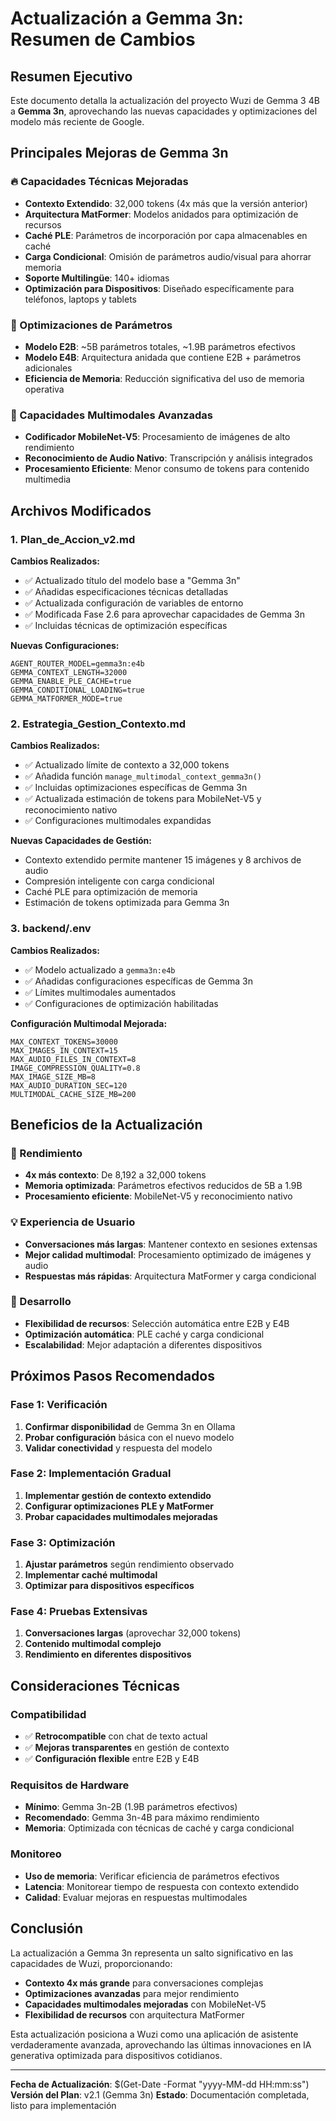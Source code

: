 # Actualización a Gemma 3n: Resumen de Cambios

## Resumen Ejecutivo

Este documento detalla la actualización del proyecto Wuzi de Gemma 3 4B a **Gemma 3n**, aprovechando las nuevas capacidades y optimizaciones del modelo más reciente de Google.

## Principales Mejoras de Gemma 3n

### 🔥 Capacidades Técnicas Mejoradas
- **Contexto Extendido**: 32,000 tokens (4x más que la versión anterior)
- **Arquitectura MatFormer**: Modelos anidados para optimización de recursos
- **Caché PLE**: Parámetros de incorporación por capa almacenables en caché
- **Carga Condicional**: Omisión de parámetros audio/visual para ahorrar memoria
- **Soporte Multilingüe**: 140+ idiomas
- **Optimización para Dispositivos**: Diseñado específicamente para teléfonos, laptops y tablets

### 🚀 Optimizaciones de Parámetros
- **Modelo E2B**: ~5B parámetros totales, ~1.9B parámetros efectivos
- **Modelo E4B**: Arquitectura anidada que contiene E2B + parámetros adicionales
- **Eficiencia de Memoria**: Reducción significativa del uso de memoria operativa

### 📱 Capacidades Multimodales Avanzadas
- **Codificador MobileNet-V5**: Procesamiento de imágenes de alto rendimiento
- **Reconocimiento de Audio Nativo**: Transcripción y análisis integrados
- **Procesamiento Eficiente**: Menor consumo de tokens para contenido multimedia

## Archivos Modificados

### 1. Plan_de_Accion_v2.md
**Cambios Realizados:**
- ✅ Actualizado título del modelo base a "Gemma 3n"
- ✅ Añadidas especificaciones técnicas detalladas
- ✅ Actualizada configuración de variables de entorno
- ✅ Modificada Fase 2.6 para aprovechar capacidades de Gemma 3n
- ✅ Incluidas técnicas de optimización específicas

**Nuevas Configuraciones:**
```env
AGENT_ROUTER_MODEL=gemma3n:e4b
GEMMA_CONTEXT_LENGTH=32000
GEMMA_ENABLE_PLE_CACHE=true
GEMMA_CONDITIONAL_LOADING=true
GEMMA_MATFORMER_MODE=true
```

### 2. Estrategia_Gestion_Contexto.md
**Cambios Realizados:**
- ✅ Actualizado límite de contexto a 32,000 tokens
- ✅ Añadida función `manage_multimodal_context_gemma3n()`
- ✅ Incluidas optimizaciones específicas de Gemma 3n
- ✅ Actualizada estimación de tokens para MobileNet-V5 y reconocimiento nativo
- ✅ Configuraciones multimodales expandidas

**Nuevas Capacidades de Gestión:**
- Contexto extendido permite mantener 15 imágenes y 8 archivos de audio
- Compresión inteligente con carga condicional
- Caché PLE para optimización de memoria
- Estimación de tokens optimizada para Gemma 3n

### 3. backend/.env
**Cambios Realizados:**
- ✅ Modelo actualizado a `gemma3n:e4b`
- ✅ Añadidas configuraciones específicas de Gemma 3n
- ✅ Límites multimodales aumentados
- ✅ Configuraciones de optimización habilitadas

**Configuración Multimodal Mejorada:**
```env
MAX_CONTEXT_TOKENS=30000
MAX_IMAGES_IN_CONTEXT=15
MAX_AUDIO_FILES_IN_CONTEXT=8
IMAGE_COMPRESSION_QUALITY=0.8
MAX_IMAGE_SIZE_MB=8
MAX_AUDIO_DURATION_SEC=120
MULTIMODAL_CACHE_SIZE_MB=200
```

## Beneficios de la Actualización

### 🎯 Rendimiento
- **4x más contexto**: De 8,192 a 32,000 tokens
- **Memoria optimizada**: Parámetros efectivos reducidos de 5B a 1.9B
- **Procesamiento eficiente**: MobileNet-V5 y reconocimiento nativo

### 💡 Experiencia de Usuario
- **Conversaciones más largas**: Mantener contexto en sesiones extensas
- **Mejor calidad multimodal**: Procesamiento optimizado de imágenes y audio
- **Respuestas más rápidas**: Arquitectura MatFormer y carga condicional

### 🔧 Desarrollo
- **Flexibilidad de recursos**: Selección automática entre E2B y E4B
- **Optimización automática**: PLE caché y carga condicional
- **Escalabilidad**: Mejor adaptación a diferentes dispositivos

## Próximos Pasos Recomendados

### Fase 1: Verificación
1. **Confirmar disponibilidad** de Gemma 3n en Ollama
2. **Probar configuración** básica con el nuevo modelo
3. **Validar conectividad** y respuesta del modelo

### Fase 2: Implementación Gradual
1. **Implementar gestión de contexto extendido**
2. **Configurar optimizaciones PLE y MatFormer**
3. **Probar capacidades multimodales mejoradas**

### Fase 3: Optimización
1. **Ajustar parámetros** según rendimiento observado
2. **Implementar caché multimodal**
3. **Optimizar para dispositivos específicos**

### Fase 4: Pruebas Extensivas
1. **Conversaciones largas** (aprovechar 32,000 tokens)
2. **Contenido multimodal complejo**
3. **Rendimiento en diferentes dispositivos**

## Consideraciones Técnicas

### Compatibilidad
- ✅ **Retrocompatible** con chat de texto actual
- ✅ **Mejoras transparentes** en gestión de contexto
- ✅ **Configuración flexible** entre E2B y E4B

### Requisitos de Hardware
- **Mínimo**: Gemma 3n-2B (1.9B parámetros efectivos)
- **Recomendado**: Gemma 3n-4B para máximo rendimiento
- **Memoria**: Optimizada con técnicas de caché y carga condicional

### Monitoreo
- **Uso de memoria**: Verificar eficiencia de parámetros efectivos
- **Latencia**: Monitorear tiempo de respuesta con contexto extendido
- **Calidad**: Evaluar mejoras en respuestas multimodales

## Conclusión

La actualización a Gemma 3n representa un salto significativo en las capacidades de Wuzi, proporcionando:

- **Contexto 4x más grande** para conversaciones complejas
- **Optimizaciones avanzadas** para mejor rendimiento
- **Capacidades multimodales mejoradas** con MobileNet-V5
- **Flexibilidad de recursos** con arquitectura MatFormer

Esta actualización posiciona a Wuzi como una aplicación de asistente verdaderamente avanzada, aprovechando las últimas innovaciones en IA generativa optimizada para dispositivos cotidianos.

---

**Fecha de Actualización**: $(Get-Date -Format "yyyy-MM-dd HH:mm:ss")
**Versión del Plan**: v2.1 (Gemma 3n)
**Estado**: Documentación completada, listo para implementación